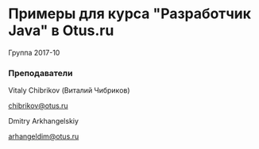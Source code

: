﻿# Примеры для курса "Разработчик Java" в Otus.ru

Группа 2017-10

### Преподаватели
Vitaly Chibrikov (Виталий Чибриков)

chibrikov@otus.ru

Dmitry Arkhangelskiy

arhangeldim@otus.ru


